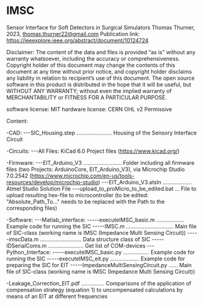 # IMSC
Sensor Interface for Soft Detectors in Surgical Simulators
Thomas Thurner, 2023, thomas.thurner22@gmail.com
Publication link:
https://ieeexplore.ieee.org/abstract/document/10124724

Disclaimer:
The content of the data and files is provided “as is” without any warranty whatsoever, including the accuracy or comprehensiveness. Copyright holder of this document may change the contents of this document at any time without prior notice, and copyright holder disclaims any liability in relation to recipient’s use of this document.
The open source software in this product is distributed in the hope that it will be useful, but WITHOUT ANY WARRANTY; without even the implied warranty of MERCHANTABILITY or FITNESS FOR A PARTICULAR PURPOSE. 

software license: MIT
hardware license: CERN OHL v2 Permissive


Content:

-CAD:
---SIC_Housing.step ....................... Housing of the Sensory Interface Circuit

-Circuits:
---All Files: KiCad 6.0 Project files (https://www.kicad.org/)

-Firmware:
---EIT_Arduino_V3 ......................... Folder including all firmware files (two Projects: ArduinoCore, EIT_Arduino_V3), via Microchip Studio 7.0.2542 (https://www.microchip.com/en-us/tools-resources/develop/microchip-studio)
---EIT_Arduino_V3.atsln ................... Atmel Studio Solution File
---upload_to_proMicro_to_be_edited.bat	... File to upload resulting hex-file to microcontroller (to be edited: "Absolute_Path_To...\" needs to be replaced with the Path to the corresponding files)

-Software:
---Matlab_interface:
-----executeIMSC_basic.m .................. Example code for running the SIC
-----IMSC.m ............................... Main file of SIC-class (working name is IMSC (Impedance Multi Sensing Circuit))
-----imscData.m ........................... Data structure class of SIC
-----IDSerialComs.m ....................... Get list of COM-devices
---Python_Interface:
-----executeIMSC_basic.py ................. Example code for running the SIC
-----executeIMSC_eit.py ................... Example code for preparing the SIC for EIT
-----ImpedanceMultiSensingCircuit.py ...... Main file of SIC-class (working name is IMSC (Impedance Multi Sensing Circuit))

-Leakage_Correction_EIT.pdf ............... Comparisons of the application of compensation strategy (equation 1) to uncompensated calculations by means of an EIT at different frequencies
